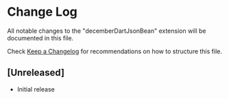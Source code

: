 # Change Log

All notable changes to the "decemberDartJsonBean" extension will be documented in this file.

Check [Keep a Changelog](http://keepachangelog.com/) for recommendations on how to structure this file.

## [Unreleased]

- Initial release